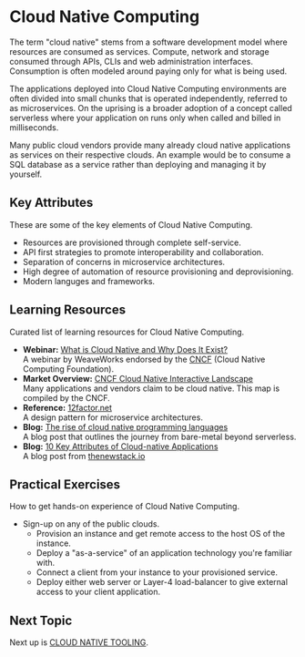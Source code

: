# Cloud Native Computing
The term "cloud native" stems from a software development model where resources are consumed as services. Compute, network and storage consumed through APIs, CLIs and web administration interfaces. Consumption is often modeled around paying only for what is being used.

The applications deployed into Cloud Native Computing environments are often divided into small chunks that is operated independently, referred to as microservices. On the uprising is a broader adoption of a concept called serverless where your application on runs only when called and billed in milliseconds.

Many public cloud vendors provide many already cloud native applications as services on their respective clouds. An example would be to consume a SQL database as a service rather than deploying and managing it by yourself.

## Key Attributes
These are some of the key elements of Cloud Native Computing.

- Resources are provisioned through complete self-service.
- API first strategies to promote interoperability and collaboration.
- Separation of concerns in microservice architectures.
- High degree of automation of resource provisioning and deprovisioning.
- Modern languges and frameworks.

## Learning Resources
Curated list of learning resources for Cloud Native Computing.

- **Webinar:** [What is Cloud Native and Why Does It Exist?](https://www.cncf.io/webinars/what-is-cloud-native-and-why-does-it-exist/)<br />
  A webinar by WeaveWorks endorsed by the [CNCF](https://landscape.cncf.io/) (Cloud Native Computing Foundation).
- **Market Overview:** [CNCF Cloud Native Interactive Landscape](https://landscape.cncf.io/)<br />
  Many applications and vendors claim to be cloud native. This map is compiled by the CNCF.
- **Reference:** [12factor.net](https://12factor.net/)<br />
  A design pattern for microservice architectures.
- **Blog:** [The rise of cloud native programming languages](https://hackernoon.com/the-rise-of-cloud-native-programming-languages-211a5081f1b2)<br />
  A blog post that outlines the journey from bare-metal beyond serverless.
- **Blog:** [10 Key Attributes of Cloud-native Applications](https://thenewstack.io/10-key-attributes-of-cloud-native-applications/)<br />
  A blog post from [thenewstack.io](https://thenewstack.io)

## Practical Exercises
How to get hands-on experience of Cloud Native Computing.

- Sign-up on any of the public clouds. 
  - Provision an instance and get remote access to the host OS of the instance. 
  - Deploy a "as-a-service" of an application technology you're familiar with.
  - Connect a client from your instance to your provisioned service.
  - Deploy either web server or Layer-4 load-balancer to give external access to your client application.

## Next Topic
Next up is [CLOUD NATIVE TOOLING](CLOUD_NATIVE_TOOLING.md).
